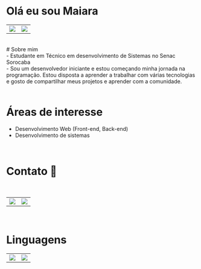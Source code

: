 # Olá eu sou Maiara 
<table>
  <td>
    <img src="https://github-readme-stats.vercel.app/api?username=MaiaraNogueira&theme=dark&show_icons=true">
  </td>
  <td>
    <img src="https://github-readme-stats.vercel.app/api/top-langs/?username=MaiaraNogueira&langs_count=4&theme=dark">
  </td>
</table>
<br>
<div>
# Sobre mim <br>
- Estudante em Técnico em desenvolvimento de Sistemas no Senac Sorocaba<br>
- Sou um desenvolvedor iniciante e estou começando minha jornada na programação. Estou disposta a aprender a trabalhar com várias tecnologias e gosto de compartilhar meus projetos e aprender com a comunidade.
</div><br>
<div>
  
# Áreas de interesse<br>
- Desenvolvimento Web (Front-end, Back-end)<br>
- Desenvolvimento de sistemas<br>
</div>
<br>
<div>

# Contato 📱
  <br>
  <table>
    <td>
      <a href="https://www.linkedin.com/in/maiara-nogueira-campos"><img src="https://img.shields.io/badge/LinkedIn-0077B5?style=for-the-badge&logo=linkedin&logoColor=black"></a>
    </td>
    <td>
    <a href="https://github.com/MaiaraNogueira/"><img src="https://img.shields.io/badge/GitHub-100000?style=for-the-badge&logo=github&logoColor=black"></a>
    </td>
  </table>
</div>
<br>

# Linguagens
<table>
  <td>
  <img src="https://img.shields.io/badge/C%23-239120?style=for-the-badge&logo=c-sharp&logoColor=white">
  </td>
   <td>
  <img src="https://img.shields.io/badge/Java-ED8B00?style=for-the-badge&logo=java&logoColor=white">
  </td>
  


